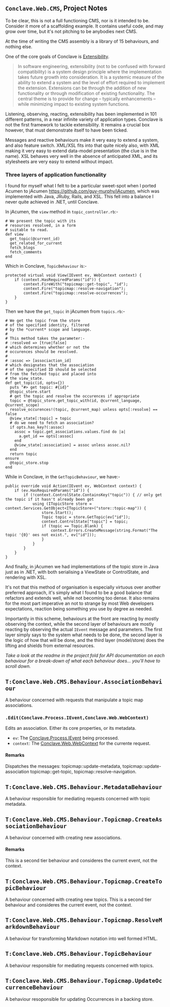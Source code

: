 ## `Conclave.Web.CMS`, Project Notes

To be clear, this is not a full functioning CMS, nor is it intended to be.
Consider it more of a scaffolding example. It contains useful code, and may
grow over time, but it's not pitching to be anybodies next CMS.

At the time of writing the CMS assembly is a library of 15 behaviours, and nothing
else.

One of the core goals of Conclave is
[Extensibility](http://en.wikipedia.org/wiki/Extensibility).

> In software engineering, extensibility (not to be confused with forward compatibility) is a system design principle where the implementation takes future growth into consideration. It is a systemic measure of the ability to extend a system and the level of effort required to implement the extension. Extensions can be through the addition of new functionality or through modification of existing functionality. The central theme is to provide for change – typically enhancements – while minimizing impact to existing system functions.

Listening, observing, reacting, extensibility has been implemented in 101 different
patterns, in a near infinite variety of application types. Conclave is not
the first framework to tackle extensibility. It remains a crucial box however,
that must demonstrate itself to have been ticked.

Messages and reactive behaviours make it very easy to extend a system, and also
feature switch. XML/XSL fits into that quite nicely also, with XML making it
very easy to extend data-model presentation (the clue is in the name). XSL
behaves very well in the absence of anticipated XML, and its stylesheets
are very easy to extend without impact.

### Three layers of application functionality

I found for myself what I felt to be a particular sweet-spot when I ported
Acumen to jAcumen <https://github.com/guy-murphy/jAcumen>, which was
implemented with Java, JRuby, Rails, and XSL. This fell into a balance I never
quite achieved in .NET, until Conclave.

In jAcumen, the `view` method in `topic_controller.rb`:-

	# We present the topic with its
	# resources resolved, in a form
	# suitable to read.
	def view
	  get_topic(@current_id)
	  get_related_for_current
	  fetch_blogs
	  fetch_comments
	end

Which in Conclave, `TopicBehaviour` is:-

	protected virtual void View(IEvent ev, WebContext context) {
		if (context.HasRequiredParams("id")) {
			context.FireWith("topicmap::get-topic", "id");
			context.Fire("topicmap::resolve-navigation");
			context.Fire("topicmap::resolve-occurrences");
		}
	}

Then we have the `get_topic` in jAcumen from `topics.rb`:-

	# We get the topic from the store
	# of the specified identity, filtered
	# by the *current* scope and language.
	#
	# This method takes the parameter:-
	# :resolved => [true|false]
	# which determines whether or not the
	# occurences should be resolved.
	#
	# :assoc => [associaction_id]
	# which designates that the association
	# of the specified ID should be selected
	# from the fetched topic and placed into
	# the view_state.
	def get_topic(id, opts={})
	  puts "#> get topic: #{id}"
	  @topic_store.start
	  # get the topic and resolve the occurences if appropriate
	  topic = @topic_store.get_topic_with(id, @current_language, @current_scope)
	  resolve_occurences!(topic, @current_map) unless opts[:resolve] == false
	  @view_state[:topic] = topic
	  # do we need to fetch an association?
	  if opts.has_key?(:assoc)
	    assoc = topic.get_associations.values.find do |a| 
	      a.get_id == opts[:assoc]
	    end
	    @view_state[:association] = assoc unless assoc.nil?
	  end
	  return topic
	ensure
	  @topic_store.stop
	end

While in Conclave, in the `GetTopicBehaviour`, we have:-

	public override void Action(IEvent ev, WebContext context) {
		if (ev.HasRequiredParams("id")) {
			if (!context.ControlState.ContainsKey("topic")) { // only get the topic if it hasn't already been got
				using (ITopicStore store = context.Services.GetObject<ITopicStore>("store::topic-map")) {
					store.Start();
					Topic topic = store.GetTopic(ev["id"]);
					context.ControlState["topic"] = topic;
					if (topic == Topic.Blank) {
						context.Errors.CreateMessage(string.Format("The topic '{0}' oes not exist.", ev["id"]));
					}
				}
			}
		}
	}

And finally, in jAcumen we had implementations of the topic store in Java
just as in .NET, with both serialising a ViewState or ControlState, and
rendering with XSL.

It's not that this method of organisation is especially virtuous over another
preferred approach, it's simply what I found to be a good balance that
refactors and extends well, while not becoming too dense. It also remains
for the most part imperative an not to strange by most Web developers
expectations, reaction being something you use by degree as needed.

Importantly in this scheme, behaviours at the front are reacting by mostly observing
the context, while the second layer of behaviours are mostly reacting by
observing the actual `IEvent` message and parameters. The first layer simply says
to the system what needs to be done, the second layer is the logic of how
that will be done, and the third layer (model/store) does the lifting and shields
from external resources.

*Take a look at the readme in the project fold for API documentation on
each behaviour for a break-down of what each behaviour does... 
you'll have to scroll down.*
## `T:Conclave.Web.CMS.Behaviour.AssociationBehaviour`
A behaviour concerned with requests that manipulate a topic map associations.


### `.Edit(Conclave.Process.IEvent,Conclave.Web.WebContext)`
Edits an association. Either its core properties, or its metadata.

* `ev`: The  [Conclave.Process.IEvent](T-Conclave.Process.IEvent)  being processed.
* `context`: The  [Conclave.Web.WebContext](T-Conclave.Web.WebContext)  for the currente request.
#### Remarks
Dispatches the messages: topicmap::update-metadata, topicmap::update-association topicmap::get-topic, topicmap::resolve-navigation.

## `T:Conclave.Web.CMS.Behaviour.MetadataBehaviour`
A behaviour responsible for mediating requests concerned with topic metadata.


## `T:Conclave.Web.CMS.Behaviour.Topicmap.CreateAssociationBehaviour`
A behaviour concerned with creating new associations.

#### Remarks
This is a second tier behaviour and consideres the current event, not the context.

## `T:Conclave.Web.CMS.Behaviour.Topicmap.CreateTopicBehaviour`
A behaviour concerned with creating new topics. This is a second tier behaviour and consideres the current event, not the context.


## `T:Conclave.Web.CMS.Behaviour.Topicmap.ResolveMarkdownBehaviour`
A behaviour for transforming Markdown notation into well formed HTML.


## `T:Conclave.Web.CMS.Behaviour.TopicBehaviour`
A behaviour responsible for mediating requests concerned with topics.


## `T:Conclave.Web.CMS.Behaviour.Topicmap.UpdateOccurrenceBehaviour`
A behaviour resoponsible for updating Occurrences in a backing store.

